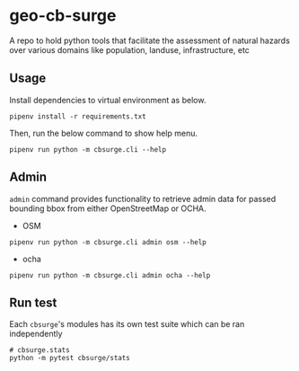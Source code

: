 # geo-cb-surge
A repo to hold python tools that facilitate the assessment of natural hazards over various domains like population, landuse, infrastructure, etc  

## Usage

Install dependencies to virtual environment as below.

```shell
pipenv install -r requirements.txt
```

Then, run the below command to show help menu.

```shell
pipenv run python -m cbsurge.cli --help
```

## Admin

`admin` command provides functionality to retrieve admin data for passed bounding bbox from either OpenStreetMap or OCHA.

- OSM

```shell
pipenv run python -m cbsurge.cli admin osm --help
```

- ocha

```shell
pipenv run python -m cbsurge.cli admin ocha --help
```

## Run test

Each `cbsurge`'s modules has its own test suite which can be ran independently

```shell
# cbsurge.stats
python -m pytest cbsurge/stats
```